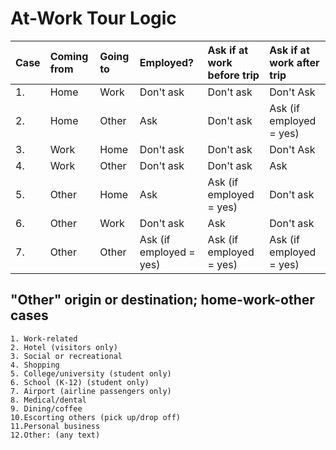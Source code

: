 # At-Work Tour Logic


| **Case** | **Coming from**        | **Going to**           | **Employed?**                  | **Ask if at work before trip** | **Ask if at work after trip**  |
|:---------|:-----------------------|:-----------------------|:-------------------------------|:-------------------------------|:-------------------------------|
| 1.       | Home                   | Work                   | Don't ask                      | Don't ask                      | Don't Ask                      |
| 2.       | Home                   | Other                  | Ask                            | Don't ask                      | Ask (if employed = yes)        |
| 3.       | Work                   | Home                   | Don't ask                      | Don't ask                      | Don't Ask                      |
| 4.       | Work                   | Other                  | Don't ask                      | Don't ask                      | Ask                            |
| 5.       | Other                  | Home                   | Ask                            | Ask (if employed = yes)        | Don't ask                      |
| 6.       | Other                  | Work                   | Don't ask                      | Ask                            | Don't ask                      |
| 7.       | Other                  | Other                  | Ask (if employed = yes)        | Ask (if employed = yes)        | Ask (if employed = yes)        |



## "Other" origin or destination; home-work-other cases

```
1. Work-related
2. Hotel (visitors only)
3. Social or recreational
4. Shopping
5. College/university (student only)
6. School (K-12) (student only)
7. Airport (airline passengers only)
8. Medical/dental
9. Dining/coffee
10.Escorting others (pick up/drop off)
11.Personal business
12.Other: (any text) 
  
```





